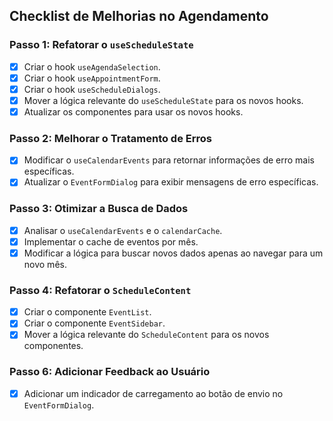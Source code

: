 ## Checklist de Melhorias no Agendamento

### Passo 1: Refatorar o `useScheduleState`

- [x] Criar o hook `useAgendaSelection`.
- [x] Criar o hook `useAppointmentForm`.
- [x] Criar o hook `useScheduleDialogs`.
- [x] Mover a lógica relevante do `useScheduleState` para os novos hooks.
- [x] Atualizar os componentes para usar os novos hooks.

### Passo 2: Melhorar o Tratamento de Erros

- [x] Modificar o `useCalendarEvents` para retornar informações de erro mais específicas.
- [x] Atualizar o `EventFormDialog` para exibir mensagens de erro específicas.

### Passo 3: Otimizar a Busca de Dados

- [x] Analisar o `useCalendarEvents` e o `calendarCache`.
- [x] Implementar o cache de eventos por mês.
- [x] Modificar a lógica para buscar novos dados apenas ao navegar para um novo mês.

### Passo 4: Refatorar o `ScheduleContent`

- [x] Criar o componente `EventList`.
- [x] Criar o componente `EventSidebar`.
- [x] Mover a lógica relevante do `ScheduleContent` para os novos componentes.

### Passo 6: Adicionar Feedback ao Usuário

- [x] Adicionar um indicador de carregamento ao botão de envio no `EventFormDialog`.
